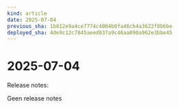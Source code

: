 ```yaml
---
kind: article
date: 2025-07-04
previous_sha: 1b812e9a4ce7774c4004b0fa46cb4a3622f8b6be
deployed_sha: 4de9c12c7845aeed837a9c46aa090a962e3bbe45
---
```


# 2025-07-04

Release notes:

Geen release notes
